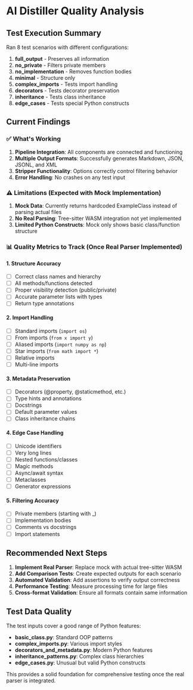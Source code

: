 # AI Distiller Quality Analysis

## Test Execution Summary

Ran 8 test scenarios with different configurations:
1. **full_output** - Preserves all information
2. **no_private** - Filters private members
3. **no_implementation** - Removes function bodies
4. **minimal** - Structure only
5. **complex_imports** - Tests import handling
6. **decorators** - Tests decorator preservation
7. **inheritance** - Tests class inheritance
8. **edge_cases** - Tests special Python constructs

## Current Findings

### ✅ What's Working
1. **Pipeline Integration**: All components are connected and functioning
2. **Multiple Output Formats**: Successfully generates Markdown, JSON, JSONL, and XML
3. **Stripper Functionality**: Options correctly control filtering behavior
4. **Error Handling**: No crashes on any test input

### ⚠️ Limitations (Expected with Mock Implementation)
1. **Mock Data**: Currently returns hardcoded ExampleClass instead of parsing actual files
2. **No Real Parsing**: Tree-sitter WASM integration not yet implemented
3. **Limited Python Constructs**: Mock only shows basic class/function structure

### 📊 Quality Metrics to Track (Once Real Parser Implemented)

#### 1. Structure Accuracy
- [ ] Correct class names and hierarchy
- [ ] All methods/functions detected
- [ ] Proper visibility detection (public/private)
- [ ] Accurate parameter lists with types
- [ ] Return type annotations

#### 2. Import Handling
- [ ] Standard imports (`import os`)
- [ ] From imports (`from x import y`)
- [ ] Aliased imports (`import numpy as np`)
- [ ] Star imports (`from math import *`)
- [ ] Relative imports
- [ ] Multi-line imports

#### 3. Metadata Preservation
- [ ] Decorators (@property, @staticmethod, etc.)
- [ ] Type hints and annotations
- [ ] Docstrings
- [ ] Default parameter values
- [ ] Class inheritance chains

#### 4. Edge Case Handling
- [ ] Unicode identifiers
- [ ] Very long lines
- [ ] Nested functions/classes
- [ ] Magic methods
- [ ] Async/await syntax
- [ ] Metaclasses
- [ ] Generator expressions

#### 5. Filtering Accuracy
- [ ] Private members (starting with _)
- [ ] Implementation bodies
- [ ] Comments vs docstrings
- [ ] Import statements

## Recommended Next Steps

1. **Implement Real Parser**: Replace mock with actual tree-sitter WASM
2. **Add Comparison Tests**: Create expected outputs for each scenario
3. **Automated Validation**: Add assertions to verify output correctness
4. **Performance Testing**: Measure processing time for large files
5. **Cross-format Validation**: Ensure all formats contain same information

## Test Data Quality

The test inputs cover a good range of Python features:
- **basic_class.py**: Standard OOP patterns
- **complex_imports.py**: Various import styles
- **decorators_and_metadata.py**: Modern Python features
- **inheritance_patterns.py**: Complex class hierarchies
- **edge_cases.py**: Unusual but valid Python constructs

This provides a solid foundation for comprehensive testing once the real parser is integrated.